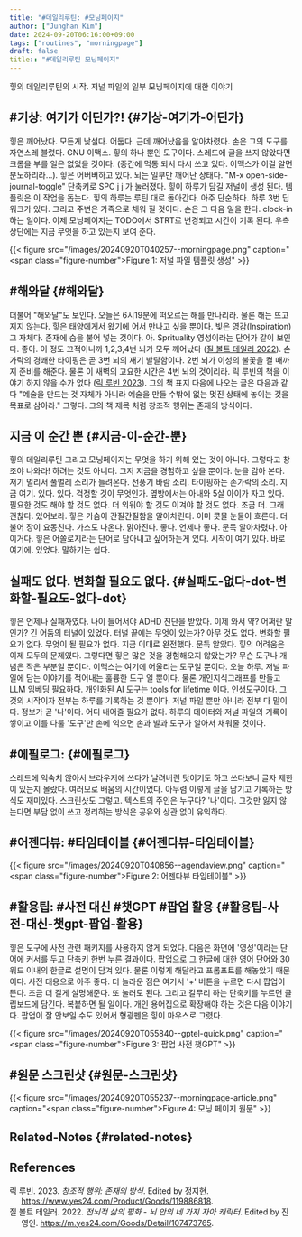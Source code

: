 ```yaml
---
title: "#데일리루틴: #모닝페이지"
author: ["Junghan Kim"]
date: 2024-09-20T06:16:00+09:00
tags: ["routines", "morningpage"]
draft: false
title:: "#데일리루틴 모닝페이지"
---
```


힣의 데일리루틴의 시작. 저널 파일의 일부 모닝페이지에 대한 이야기

<!--more-->


## #기상: 여기가 어딘가?! {#기상-여기가-어딘가}

힣은 깨어났다. 모든게 낯설다. 어둡다. 근데 깨어났음을 알아차렸다. 손은 그의 도구를 자연스레 불렀다. GNU 이맥스. 힣의 하나 뿐인 도구이다. 스레드에 글을 쓰지 않았다면 크롬을 부를 일은 없었을 것이다. (중간에 먹통 되서 다시 쓰고 있다. 이맥스가 이걸 알면 분노하리라...). 힣은 어버버하고 있다. 뇌는 일부만 깨어난 상태다. "M-x open-side-journal-toggle" 단축키로 SPC j j 가 눌러졌다. 힣이 하루가 담길 저널이 생성 된다. 템플릿은 이 작업을 돕는다. 힣의 하루는 루틴 대로 돌아간다. 아주 단순하다. 하루 3번 딥워크가 있다. 그리고 주변은 가족으로 채워 질 것이다. 손은 그 다음 일을 한다. clock-in 하는 일이다. 이제 모닝페이지는 TODO에서 STRT로 변경되고 시간이 기록 된다. 우측 상단에는 지금 무엇을 하고 있는지 보여 준다.

{{< figure src="/images/20240920T040257--morningpage.png" caption="<span class=\"figure-number\">Figure 1: </span>저널 파일 템플릿 생성" >}}


## #해와달 {#해와달}

더불어 "해와달"도 보인다. 오늘은 6시19분에 떠오르는 해를 만나리라. 물론 해는 뜨고 지지 않는다. 힣은 태양에게서 왔기에 어서 만나고 싶을 뿐이다. 빛은 영감(Inspiration) 그 자체다. 존재에 숨을 불어 넣는 것이다. 아. Sprituality 영성이라는 단어가 같이 보인다. 좋아. 이 정도 끄적이니까 1,2,3,4번 뇌가 모두 깨어났다 (<a href="#citeproc_bib_item_2">질 볼트 테일러 2022</a>). 손가락의 경쾌한 타이핑은 곧 3번 뇌의 재기 발랄함이다. 2번 뇌가 이성의 불꽃을 켤 때까지 준비를 해준다. 물론 이 새벽의 고요한 시간은 4번 뇌의 것이리라. 릭 루빈의 책을 이야기 하지 않을 수가 없다 (<a href="#citeproc_bib_item_1">릭 루빈 2023</a>). 그의 책 표지 다음에 나오는 글은 다음과 같다 "예술을 만드는 것 자체가 아니라 예술을 만들 수밖에 없는 멋진 상태에 놓이는 것을 목표로 삼아라." 그렇다. 그의 책 제목 처럼 창조적 행위는 존재의 방식이다.


## 지금 이 순간 뿐 {#지금-이-순간-뿐}

힣의 데일리루틴 그리고 모닝페이지는 무엇을 하기 위해 있는 것이 아니다. 그렇다고 창조야 나와라! 하려는 것도 아니다. 그저 지금을 경험하고 싶을 뿐이다. 눈을 감아 본다. 저기 멀리서 풀벌레 소리가 들려온다. 선풍기 바람 소리. 타이핑하는 손가락의 소리. 지금 여기. 있다. 있다. 걱정할 것이 무엇인가. 옆방에서는 아내와 5살 아이가 자고 있다. 필요한 것도 해야 할 것도 없다. 더 외워야 할 것도 이겨야 할 것도 없다. 조금 더. 그래 괜찮다. 있어보라. 힣은 가슴이 간질간질함을 알아차린다. 이미 콧물 눈물이 흐른다. 더불어 장이 요동친다. 가스도 나온다. 맑아진다. 좋다. 언제나 좋다. 문득 알아차렸다. 아 이거다. 힣은 어쏠로지라는 단어로 담아내고 싶어하는게 있다. 시작이 여기 있다. 바로 여기에. 있었다. 말하기는 쉽다.


## 실패도 없다. 변화할 필요도 없다. {#실패도-없다-dot-변화할-필요도-없다-dot}

힣은 언제나 실패자였다. 나이 들어서야 ADHD 진단을 받았다. 이제 와서 약? 어쩌란 말인가? 긴 어둠의 터널이 있었다. 터널 끝에는 무엇이 있는가? 아무 것도 없다. 변화할 필요가 없다. 무엇이 될 필요가 없다. 지금 이대로 완전했다. 문득 알았다. 힣의 어려움은 이제 모두의 문제였다. 그렇다면 힣은 많은 것을 경험해오지 않았는가? 무슨 도구나 개념은 작은 부분일 뿐이다. 이맥스는 여기에 어울리는 도구일 뿐이다. 오늘 하루. 저널 파일에 담는 이야기를 적어내는 훌륭한 도구 일 뿐이다. 물론 개인지식그래프를 만들고 LLM 임베딩 필요하다. 개인화된 AI 도구는 tools for lifetime 이다. 인생도구이다. 그것의 시작이자 전부는 하루를 기록하는 것 뿐이다. 저널 파일 뿐만 아니라 전부 다 말이다. 정보가 곧 '나'이다. 어디 내어줄 필요가 없다. 하루의 데이터와 저널 파일의 기록이 쌓이고 이를 다룰 '도구'만 손에 익으면 손과 발과 도구가 알아서 채워줄 것이다.


## #에필로그: {#에필로그}

스레드에 익숙치 않아서 브라우저에 쓰다가 날려버린 탓이기도 하고 쓰다보니 글자 제한이 있는지 몰랐다. 여러모로 배움의 시간이었다. 아무렴 이렇게 글을 남기고 기록하는 방식도 재미있다. 스크린샷도 그렇고. 텍스트의 주인은 누구다? '나'이다. 그것만 잃지 않는다면 부담 없이 쓰고 정리하는 방식은 공유와 상관 없이 유익하다.


## #어젠다뷰: #타임테이블 {#어젠다뷰-타임테이블}

{{< figure src="/images/20240920T040856--agendaview.png" caption="<span class=\"figure-number\">Figure 2: </span>어젠다뷰 타임테이블" >}}


## #활용팁: #사전 대신 #챗GPT #팝업 활용 {#활용팁-사전-대신-챗gpt-팝업-활용}

힣은 도구에 사전 관련 패키지를 사용하지 않게 되었다. 다음은 화면에 '영성'이라는 단어에 커서를 두고 단축키 한번 누른 결과이다. 팝업으로 그 한글에 대한 영어 단어와 30 워드 이내의 한글로 설명이 담겨 있다. 물론 이렇게 해달라고 프롬프트를 해놓았기 때문이다. 사전 대용으로 아주 좋다. 더 놀라운 점은 여기서 '+' 버튼을 누르면 다시 팝업이 뜬다. 조금 더 길게 설명해준다. 또 눌러도 된다. 그리고 갈무리 하는 단축키를 누르면 클립보드에 담긴다. 복붙하면 될 일이다. 개인 용어집으로 확장해야 하는 것은 다음 이야기다. 팝업이 잘 안보일 수도 있어서 형광펜은 힣이 마우스로 그렸다.

{{< figure src="/images/20240920T055840--gptel-quick.png" caption="<span class=\"figure-number\">Figure 3: </span>팝업 사전 챗GPT" >}}


## #원문 스크린샷 {#원문-스크린샷}

{{< figure src="/images/20240920T055237--morningpage-article.png" caption="<span class=\"figure-number\">Figure 4: </span>모닝 페이지 원문" >}}


## Related-Notes {#related-notes}

## References

<style>.csl-entry{text-indent: -1.5em; margin-left: 1.5em;}</style><div class="csl-bib-body">
  <div class="csl-entry"><a id="citeproc_bib_item_1"></a>릭 루빈. 2023. <i>창조적 행위: 존재의 방식</i>. Edited by 정지현. <a href="https://www.yes24.com/Product/Goods/119886818">https://www.yes24.com/Product/Goods/119886818</a>.</div>
  <div class="csl-entry"><a id="citeproc_bib_item_2"></a>질 볼트 테일러. 2022. <i>전뇌적 삶의 평화 - 뇌 안의 네 가지 자아 캐릭터</i>. Edited by 진영인. <a href="https://m.yes24.com/Goods/Detail/107473765">https://m.yes24.com/Goods/Detail/107473765</a>.</div>
</div>
